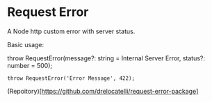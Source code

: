 # Request Error

A Node http custom error with server status.

Basic usage:

throw RequestError(message?: string = Internal Server Error, status?: number = 500);
```
throw RequestError('Error Message', 422);
```

(Repoitory)[https://github.com/drelocatelli/request-error-package]